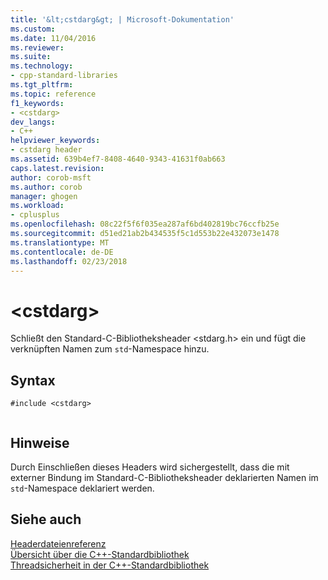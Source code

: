 ```yaml
---
title: '&lt;cstdarg&gt; | Microsoft-Dokumentation'
ms.custom: 
ms.date: 11/04/2016
ms.reviewer: 
ms.suite: 
ms.technology:
- cpp-standard-libraries
ms.tgt_pltfrm: 
ms.topic: reference
f1_keywords:
- <cstdarg>
dev_langs:
- C++
helpviewer_keywords:
- cstdarg header
ms.assetid: 639b4ef7-8408-4640-9343-41631f0ab663
caps.latest.revision: 
author: corob-msft
ms.author: corob
manager: ghogen
ms.workload:
- cplusplus
ms.openlocfilehash: 08c22f5f6f035ea287af6bd402819bc76ccfb25e
ms.sourcegitcommit: d51ed21ab2b434535f5c1d553b22e432073e1478
ms.translationtype: MT
ms.contentlocale: de-DE
ms.lasthandoff: 02/23/2018
---
```

# <a name="ltcstdarggt"></a>&lt;cstdarg&gt;
Schließt den Standard-C-Bibliotheksheader \<stdarg.h> ein und fügt die verknüpften Namen zum `std`-Namespace hinzu.  
  
## <a name="syntax"></a>Syntax  
  
```  
#include <cstdarg>  
  
```  
  
## <a name="remarks"></a>Hinweise  
 Durch Einschließen dieses Headers wird sichergestellt, dass die mit externer Bindung im Standard-C-Bibliotheksheader deklarierten Namen im `std`-Namespace deklariert werden.  
  
## <a name="see-also"></a>Siehe auch  
 [Headerdateienreferenz](../standard-library/cpp-standard-library-header-files.md)   
 [Übersicht über die C++-Standardbibliothek](../standard-library/cpp-standard-library-overview.md)   
 [Threadsicherheit in der C++-Standardbibliothek](../standard-library/thread-safety-in-the-cpp-standard-library.md)



